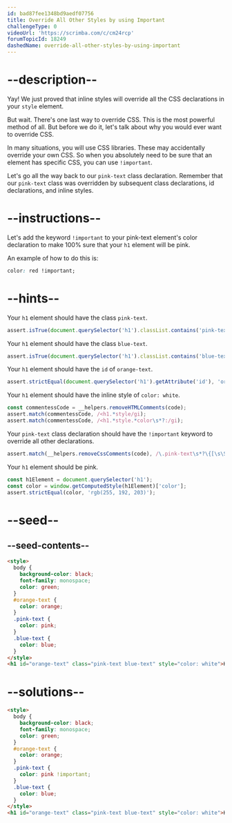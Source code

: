 ```yaml
---
id: bad87fee1348bd9aedf07756
title: Override All Other Styles by using Important
challengeType: 0
videoUrl: 'https://scrimba.com/c/cm24rcp'
forumTopicId: 18249
dashedName: override-all-other-styles-by-using-important
---
```


# --description--

Yay! We just proved that inline styles will override all the CSS declarations in your `style` element.

But wait. There's one last way to override CSS. This is the most powerful method of all. But before we do it, let's talk about why you would ever want to override CSS.

In many situations, you will use CSS libraries. These may accidentally override your own CSS. So when you absolutely need to be sure that an element has specific CSS, you can use `!important`.

Let's go all the way back to our `pink-text` class declaration. Remember that our `pink-text` class was overridden by subsequent class declarations, id declarations, and inline styles.

# --instructions--

Let's add the keyword `!important` to your pink-text element's color declaration to make 100% sure that your `h1` element will be pink.

An example of how to do this is:

```css
color: red !important;
```

# --hints--

Your `h1` element should have the class `pink-text`.

```js
assert.isTrue(document.querySelector('h1').classList.contains('pink-text'));
```

Your `h1` element should have the class `blue-text`.

```js
assert.isTrue(document.querySelector('h1').classList.contains('blue-text'));
```

Your `h1` element should have the `id` of `orange-text`.

```js
assert.strictEqual(document.querySelector('h1').getAttribute('id'), 'orange-text');
```

Your `h1` element should have the inline style of `color: white`.

```js
const commentessCode = __helpers.removeHTMLComments(code);
assert.match(commentessCode, /<h1.*style/gi);
assert.match(commentessCode, /<h1.*style.*color\s*?:/gi);
```

Your `pink-text` class declaration should have the `!important` keyword to override all other declarations.

```js
assert.match(__helpers.removeCssComments(code), /\.pink-text\s*?\{[\s\S]*?color:.*pink.*!important\s*;?[^\.]*\}/g);
```

Your `h1` element should be pink.

```js
const h1Element = document.querySelector('h1');
const color = window.getComputedStyle(h1Element)['color'];
assert.strictEqual(color, 'rgb(255, 192, 203)');
```

# --seed--

## --seed-contents--

```html
<style>
  body {
    background-color: black;
    font-family: monospace;
    color: green;
  }
  #orange-text {
    color: orange;
  }
  .pink-text {
    color: pink;
  }
  .blue-text {
    color: blue;
  }
</style>
<h1 id="orange-text" class="pink-text blue-text" style="color: white">Hello World!</h1>
```

# --solutions--

```html
<style>
  body {
    background-color: black;
    font-family: monospace;
    color: green;
  }
  #orange-text {
    color: orange;
  }
  .pink-text {
    color: pink !important;
  }
  .blue-text {
    color: blue;
  }
</style>
<h1 id="orange-text" class="pink-text blue-text" style="color: white">Hello World!</h1>
```
